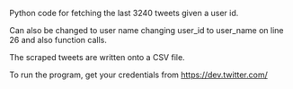 Python code for fetching the last 3240 tweets given a user id. 

Can also be changed to user name changing user_id to user_name on line 26 and also function calls.

The scraped tweets are written onto a CSV file.

To run the program, get your credentials from https://dev.twitter.com/
